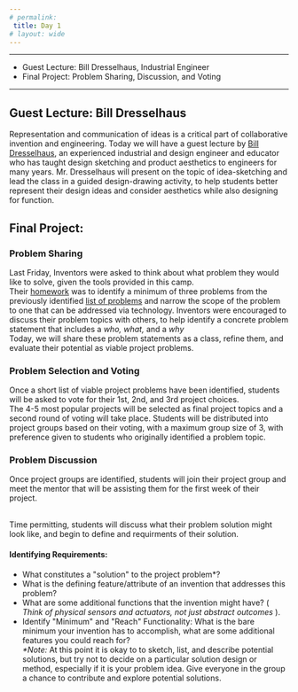 ```yaml
---
# permalink: 
 title: Day 1
# layout: wide
---
```


-------------------
- Guest Lecture: Bill Dresselhaus, Industrial Engineer
- Final Project: Problem Sharing, Discussion, and Voting

-------------------

## Guest Lecture: Bill Dresselhaus

Representation and communication of ideas is a critical part of collaborative invention and engineering.
Today we will have a guest lecture by [Bill Dresselhaus](http://billdresselhaus.fatcow.com/dgi/), an experienced industrial and design engineer and educator who has taught design sketching and product aesthetics to engineers for many years. Mr. Dresselhaus will present on the topic of idea-sketching and lead the class in a guided design-drawing activity, to help students better represent their design ideas and consider aesthetics while also designing for function. 

## Final Project:

### Problem Sharing

Last Friday, Inventors were asked to think about what problem they would like to solve, given the tools provided in this camp. 
<br>
Their [homework](/assets/PDF/W1HW.pdf) was to identify a minimum of three problems from the previously identified [list of problems](https://docs.google.com/spreadsheets/d/e/2PACX-1vSitv8qFGFHnYCoWoTmZgjuqIgvgpn86aYoDS4iPcqOUfbOI49pPcmOpmgO6kpPp6LnfGfr3rOWMMGE/pubhtml?gid=1403666124&single=true)  and narrow the scope of the problem to one that can be addressed via technology. Inventors were encouraged to discuss their problem topics with others, to help identify a concrete problem statement that includes a _who, what,_ and a _why_
<br>
Today, we will share these problem statements as a class, refine them, and evaluate their potential as viable project problems. 

### Problem Selection and Voting

Once a short list of viable project problems have been identified, students will be asked to vote for their 1st, 2nd, and 3rd project choices.
<br>
The 4-5 most popular projects will be selected as final project topics and a second round of voting will take place. Students will be distributed into project groups based on their voting, with a maximum group size of 3, with preference given to students who originally identified a problem topic.

### Problem Discussion

Once project groups are identified, students will join their project group and meet the mentor that will be assisting them for the first week of their project. 

<br> Time permitting, students will discuss what their problem solution might look like, and begin to define and requirments of their solution.

#### Identifying Requirements: 
- What constitutes a "solution" to the project problem*?
- What is the defining feature/attribute of an invention that addresses this problem?
- What are some additional functions that the invention might have? ( _Think of physical sensors and actuators, not just abstract outcomes_ ).
- Identify "Minimum" and "Reach" Functionality: What is the bare minimum your invention has to accomplish, what are some additional features you could reach for?
<br> _*Note:_ At this point it is okay to to sketch, list, and describe potential solutions, but try not to decide on a particular solution design or method, especially if it is your problem idea. Give everyone in the group a chance to contribute and explore potential solutions. 















